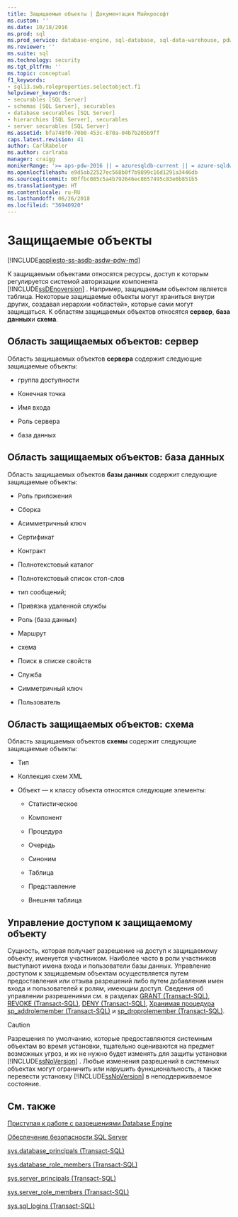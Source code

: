 ```yaml
---
title: Защищаемые объекты | Документация Майкрософт
ms.custom: ''
ms.date: 10/18/2016
ms.prod: sql
ms.prod_service: database-engine, sql-database, sql-data-warehouse, pdw
ms.reviewer: ''
ms.suite: sql
ms.technology: security
ms.tgt_pltfrm: ''
ms.topic: conceptual
f1_keywords:
- sql13.swb.roleproperties.selectobject.f1
helpviewer_keywords:
- securables [SQL Server]
- schemas [SQL Server], securables
- database securables [SQL Server]
- hierarchies [SQL Server], securables
- server securables [SQL Server]
ms.assetid: bfa748f0-70b0-453c-870a-04b7b205b9ff
caps.latest.revision: 41
author: CarlRabeler
ms.author: carlraba
manager: craigg
monikerRange: '>= aps-pdw-2016 || = azuresqldb-current || = azure-sqldw-latest || >= sql-server-2016 || = sqlallproducts-allversions'
ms.openlocfilehash: e9d5ab22527ec568b0f7b9899c16d1291a3446db
ms.sourcegitcommit: 00ffbc085c5a4b792646ec8657495c83e6b851b5
ms.translationtype: HT
ms.contentlocale: ru-RU
ms.lasthandoff: 06/26/2018
ms.locfileid: "36940920"
---
```

# <a name="securables"></a>Защищаемые объекты
[!INCLUDE[appliesto-ss-asdb-asdw-pdw-md](../../includes/appliesto-ss-asdb-asdw-pdw-md.md)]

  К защищаемым объектами относятся ресурсы, доступ к которым регулируется системой авторизации компонента [!INCLUDE[ssDEnoversion](../../includes/ssdenoversion-md.md)] . Например, защищаемым объектом является таблица. Некоторые защищаемые объекты могут храниться внутри других, создавая иерархии «областей», которые сами могут защищаться. К областям защищаемых объектов относятся **сервер**, **база данных**и **схема**.  
  
## <a name="securable-scope-server"></a>Область защищаемых объектов: сервер  
 Область защищаемых объектов **сервера** содержит следующие защищаемые объекты:  
  
-   группа доступности  
  
-   Конечная точка  
  
-   Имя входа  
  
-   Роль сервера  
  
-   база данных  
  
## <a name="securable-scope-database"></a>Область защищаемых объектов: база данных  
 Область защищаемых объектов **базы данных** содержит следующие защищаемые объекты:  
  
-   Роль приложения  
  
-   Сборка  
  
-   Асимметричный ключ  
  
-   Сертификат  
  
-   Контракт  
  
-   Полнотекстовый каталог  
  
-   Полнотекстовый список стоп-слов  
  
-   тип сообщений;  
  
-   Привязка удаленной службы  
  
-   Роль (база данных)  
  
-   Маршрут  
  
-   схема  
  
-   Поиск в списке свойств  
  
-   Служба  
  
-   Симметричный ключ  
  
-   Пользователь  
  
## <a name="securable-scope-schema"></a>Область защищаемых объектов: схема  
 Область защищаемых объектов **схемы** содержит следующие защищаемые объекты:  
  
-   Тип  
  
-   Коллекция схем XML  
  
-   Объект — к классу объекта относятся следующие элементы:  
  
    -   Статистическое  
  
    -   Компонент  
  
    -   Процедура  
  
    -   Очередь  
  
    -   Синоним  
  
    -   Таблица  
  
    -   Представление 
    
    -   Внешняя таблица 
  
## <a name="controlling-access-to-a-securable"></a>Управление доступом к защищаемому объекту  
 Сущность, которая получает разрешение на доступ к защищаемому объекту, именуется участником. Наиболее часто в роли участников выступают имена входа и пользователи базы данных. Управление доступом к защищаемым объектам осуществляется путем предоставления или отзыва разрешений либо путем добавления имен входа и пользователей к ролям, имеющим доступ. Сведения об управлении разрешениями см. в разделах [GRANT (Transact-SQL)](../../t-sql/statements/grant-transact-sql.md), [REVOKE (Transact-SQL)](../../t-sql/statements/revoke-transact-sql.md), [DENY (Transact-SQL)](../../t-sql/statements/deny-transact-sql.md), [Хранимая процедура sp_addrolemember (Transact-SQL)](../../relational-databases/system-stored-procedures/sp-addrolemember-transact-sql.md) и [sp_droprolemember (Transact-SQL)](../../relational-databases/system-stored-procedures/sp-droprolemember-transact-sql.md).  
  
> [!CAUTION]  
>  Разрешения по умолчанию, которые предоставляются системным объектам во время установки, тщательно оцениваются на предмет возможных угроз, и их не нужно будет изменять для защиты установки [!INCLUDE[ssNoVersion](../../includes/ssnoversion-md.md)] . Любые изменения разрешений в системных объектах могут ограничить или нарушить функциональность, а также перевести установку [!INCLUDE[ssNoVersion](../../includes/ssnoversion-md.md)] в неподдерживаемое состояние.  
  
## <a name="related-content"></a>См. также  
 [Приступая к работе с разрешениями Database Engine](../../relational-databases/security/authentication-access/getting-started-with-database-engine-permissions.md)  
  
 [Обеспечение безопасности SQL Server](../../relational-databases/security/securing-sql-server.md)  
  
 [sys.database_principals (Transact-SQL)](../../relational-databases/system-catalog-views/sys-database-principals-transact-sql.md)  
  
 [sys.database_role_members (Transact-SQL)](../../relational-databases/system-catalog-views/sys-database-role-members-transact-sql.md)  
  
 [sys.server_principals (Transact-SQL)](../../relational-databases/system-catalog-views/sys-server-principals-transact-sql.md)  
  
 [sys.server_role_members (Transact-SQL)](../../relational-databases/system-catalog-views/sys-server-role-members-transact-sql.md)  
  
 [sys.sql_logins (Transact-SQL)](../../relational-databases/system-catalog-views/sys-sql-logins-transact-sql.md)  
  
  
